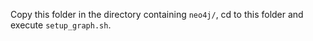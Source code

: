 Copy this folder in the directory containing `neo4j/`, cd to this folder and execute `setup_graph.sh`.
